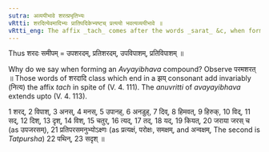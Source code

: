 ```yaml
---
sutra: अव्ययीभावे शरत्प्रभृतिभ्यः
vRtti: शरदित्येवमादिभ्यः प्रातिपदिकेभ्यष्टच् प्रत्ययो भवत्यव्ययीभावे ॥
vRtti_eng: The affix _tach_ comes after the words _sarat_ &c, when forming an _Avyayibhava_ compound.
---
```

Thus शरदः समीपम् = उपशरदम्, प्रतिशरदम्, उपविपाशम्, प्रतिविपाशम् ॥

Why do we say when forming an _Avyayibhava_ compound? Observe परमशरत् ॥ Those words of शरदादि class which end in a झय् consonant add invariably (नित्य) the affix _tach_ in spite of (V. 4. 111). The _anuvritti_ of _avayayibhava_ extends upto (V. 4. 113).

1 शरद्, 2 विपाश्, 3 अनस्, 4 मनस्, 5 उपानह्, 6 अनडुह्, 7 दिव्, 8 हिमवत्, 9 हिरुक्, 10 विद्, 11 सद्, 12 दिश्, 13 दृश्, 14 विश्, 15 चतुर्, 16 त्यद्, 17 तद्, 18 यद्, 19 कियत्, 20 जराया जरस् च (as उपजरसम्), 21 प्रतिपरसमनुभ्योऽक्ष्णः (as प्रत्यक्षं, परोक्षः, समक्षम्, and अन्वक्षम्, The second is _Tatpursha_) 22 पथिन्, 23 सदृश् ॥

